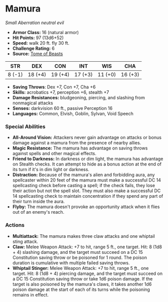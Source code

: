 # Mamura

*Small* *Aberration* *neutral evil*

- **Armor Class:** 16 (natural armor)
- **Hit Points:** 97 (13d6+52)
- **Speed:** walk 20 ft. fly 30 ft.
- **Challenge Rating:** 6
- **Source:** [Tome of Beasts](https://koboldpress.com/kpstore/product/tome-of-beasts-for-5th-edition-print/)

| STR | DEX | CON | INT | WIS | CHA |
| --- | --- | --- | --- | --- | --- |
| 8 (-1) | 18 (+4) | 19 (+4) | 17 (+3) | 11 (+0) | 16 (+3) |

- **Saving Throws**: Dex +7, Con +7, Cha +6
- **Skills:** acrobatics +7, perception +6, stealth +7
- **Damage Resistances:** bludgeoning, piercing, and slashing from nonmagical attacks
- **Senses:** darkvision 60 ft., passive Perception 16
- **Languages:** Common, Elvish, Goblin, Sylvan, Void Speech
### Special Abilities
- **All-Around Vision:** Attackers never gain advantage on attacks or bonus damage against a mamura from the presence of nearby allies.
- **Magic Resistance:** The mamura has advantage on saving throws against spells and other magical effects.
- **Friend to Darkness:** In darkness or dim light, the mamura has advantage on Stealth checks. It can attempt to hide as a bonus action at the end of its turn if it's in dim light or darkness.
- **Distraction:** Because of the mamura's alien and forbidding aura, any spellcaster within 20 feet of the mamura must make a successful DC 14 spellcasting check before casting a spell; if the check fails, they lose their action but not the spell slot. They must also make a successful DC 14 spellcasting check to maintain concentration if they spend any part of their turn inside the aura.
- **Flyby:** The mamura doesn't provoke an opportunity attack when it flies out of an enemy's reach.
### Actions
- **Multiattack:** The mamura makes three claw attacks and one whiptail sting attack.
- **Claw:** Melee Weapon Attack: +7 to hit, range 5 ft., one target. Hit: 8 (1d8 + 4) slashing damage, and the target must succeed on a DC 15 Constitution saving throw or be poisoned for 1 round. The poison duration is cumulative with multiple failed saving throws.
- **Whiptail Stinger:** Melee Weapon Attack: +7 to hit, range 5 ft., one target. Hit: 8 (1d8 + 4) piercing damage, and the target must succeed on a DC 15 Constitution saving throw or take 1d6 poison damage. If the target is also poisoned by the mamura's claws, it takes another 1d6 poison damage at the start of each of its turns while the poisoning remains in effect.
